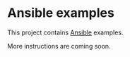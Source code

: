 # Ansible examples

This project contains [Ansible](https://www.ansible.com/) examples.

More instructions are coming soon.